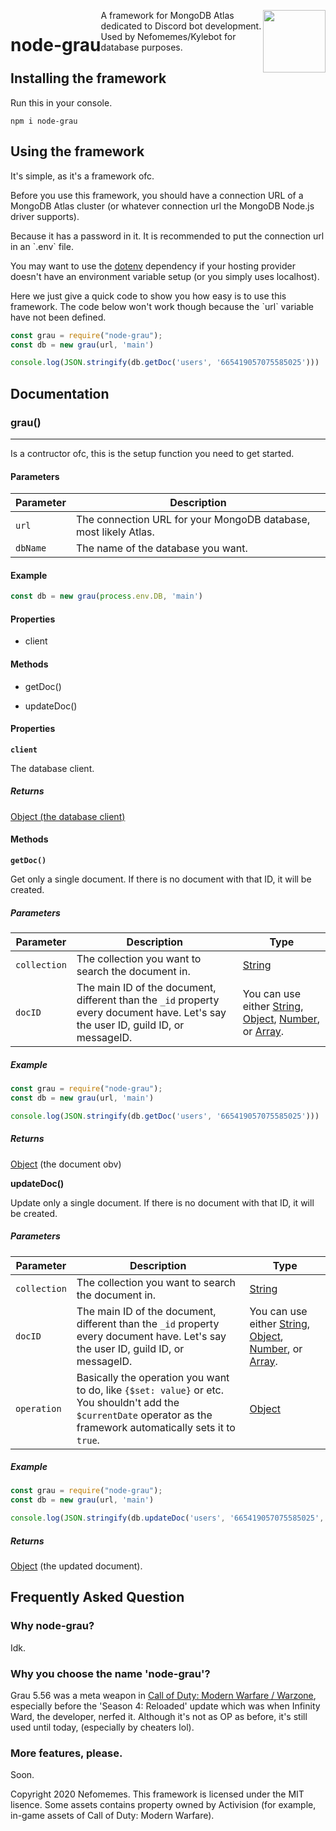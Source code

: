 <div style="">
<img src="https://i.imgur.com/0r8GHp9.png" width="100px" height="100px" style="float: right;" />

<h1 style="border: none; float: left;">node-grau</h1>

<p>A framework for MongoDB Atlas dedicated to Discord bot development. Used by Nefomemes/Kylebot for database purposes.</p>

## Installing the framework
<p>Run this in your console.</p>

```
npm i node-grau
```

## Using the framework
<p>It's simple, as it's a framework ofc.</p>

<p>Before you use this framework, you should have a connection URL of a MongoDB Atlas cluster (or whatever connection url the MongoDB Node.js driver supports).</p>

<p>Because it has a password in it. It is recommended to put the connection url in an `.env` file.</p>

<p>You may want to use the <a href="https://www.npmjs.com/package/dotenv">dotenv</a> dependency if your hosting provider doesn't have an environment variable setup (or you simply uses localhost).</p>

<p>Here we just give a quick code to show you how easy is to use this framework. The code below won't work though because the `url` variable have not been defined.</p>

```js
const grau = require("node-grau");
const db = new grau(url, 'main')

console.log(JSON.stringify(db.getDoc('users', '665419057075585025')))
```

## Documentation

### grau()
----------
<p>Is a contructor ofc, this is the setup function you need to get started.</p>

#### Parameters
| Parameter | Description |
| ----------- | ----------- |
| `url` | The connection URL for your MongoDB database, most likely Atlas. |
| `dbName` | The name of the database you want. |

#### Example
```js
const db = new grau(process.env.DB, 'main')
```

#### Properties
- <p>client</p>

#### Methods

- <p>getDoc()</p>
- <p>updateDoc()</p>

#### Properties

**`client`**

<p>The database client.</p>

##### Returns
<p><a href="https://developer.mozilla.org/en-US/docs/Web/JavaScript/Reference/Global_Objects/Object">Object (the database client)</a></p>

#### Methods

**`getDoc()`**

Get only a single document. If there is no document with that ID, it will be created.

##### Parameters
| Parameter | Description | Type |
| ----------- | ----------- | ---- |
| `collection` | The collection you want to search the document in. | [String](https://developer.mozilla.org/en-US/docs/Web/JavaScript/Reference/Global_Objects/String) |
| `docID` | The main ID of the document, different than the `_id` property every document have. Let's say the user ID, guild ID, or messageID. | You can use either [String](https://developer.mozilla.org/en-US/docs/Web/JavaScript/Reference/Global_Objects/String), [Object](https://developer.mozilla.org/en-US/docs/Web/JavaScript/Reference/Global_Objects/Object), [Number](https://developer.mozilla.org/en-US/docs/Web/JavaScript/Reference/Global_Objects/Number), or [Array](https://developer.mozilla.org/en-US/docs/Web/JavaScript/Reference/Global_Objects/Array). |

##### Example
```js
const grau = require("node-grau");
const db = new grau(url, 'main')

console.log(JSON.stringify(db.getDoc('users', '665419057075585025')))
```

##### Returns
<p><a href="https://developer.mozilla.org/en-US/docs/Web/JavaScript/Reference/Global_Objects/Object">Object</a> (the document obv)</p>

**updateDoc()**

Update only a single document. If there is no document with that ID, it will be created.

##### Parameters
| Parameter | Description | Type |
| ----------- | ----------- | ---- |
| `collection` | The collection you want to search the document in. | [String](https://developer.mozilla.org/en-US/docs/Web/JavaScript/Reference/Global_Objects/String) |
| `docID` | The main ID of the document, different than the `_id` property every document have. Let's say the user ID, guild ID, or messageID. | You can use either [String](https://developer.mozilla.org/en-US/docs/Web/JavaScript/Reference/Global_Objects/String), [Object](https://developer.mozilla.org/en-US/docs/Web/JavaScript/Reference/Global_Objects/Object), [Number](https://developer.mozilla.org/en-US/docs/Web/JavaScript/Reference/Global_Objects/Number), or [Array](https://developer.mozilla.org/en-US/docs/Web/JavaScript/Reference/Global_Objects/Array). |
| `operation` | Basically the operation you want to do, like `{$set: value}` or etc. You shouldn't add the `$currentDate` operator as the framework automatically sets it to `true`. | [Object](https://developer.mozilla.org/en-US/docs/Web/JavaScript/Reference/Global_Objects/Object) |

##### Example
```js
const grau = require("node-grau");
const db = new grau(url, 'main')

console.log(JSON.stringify(db.updateDoc('users', '665419057075585025', {$set: {playercard: "grau_damascus"}})))
```

##### Returns
<p><a href="https://developer.mozilla.org/en-US/docs/Web/JavaScript/Reference/Global_Objects/Object">Object</a> (the updated document).</p>

## Frequently Asked Question

### Why node-grau?
<p>Idk.</p>

### Why you choose the name 'node-grau'?
<p>Grau 5.56 was a meta weapon in <a href="">Call of Duty: Modern Warfare / Warzone</a>, especially before the 'Season 4: Reloaded' update which was when Infinity Ward, the developer, nerfed it. Although it's not as OP as before, it's still used until today, (especially by cheaters lol).</p>

### More features, please.
<p>Soon.</p>

Copyright 2020 Nefomemes. This framework is licensed under the MIT lisence. Some assets contains property owned by Activision (for example, in-game assets of Call of Duty: Modern Warfare).
</div>
